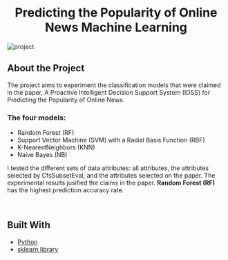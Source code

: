 
<h1 align="center" id="top">Predicting the Popularity of Online News Machine Learning</h1>


![project](https://github.com/juliisstudy/predict_Popularity_News/assets/31259481/437fe2e8-5a0b-4898-bd25-0603349e355a)

## About the Project
The project aims to experiment the classification models that were claimed in the paper, A Proactive Intelligent Decision Support System (IDSS) for Predicting the Popularity of Online News.
<br/>
### The four models:

  * Random Forest (RF)
  * Support Vector Machine (SVM) with a Radial Basis Function (RBF)
  * K-NearestNeighbors (KNN)
  * Naive Bayes (NB) 

I tested the different sets of data attributes: all attributes, the attributes selected by CfsSubsetEval, and the attributes selected on the paper.
The experimental results jusified the claims in the paper. **Random Forest (RF)** has the highest prediction accuracy rate.

<br/>

## Built With
- [Python](https://www.python.org/)
- [sklearn library](https://scikit-learn.org/stable/)


